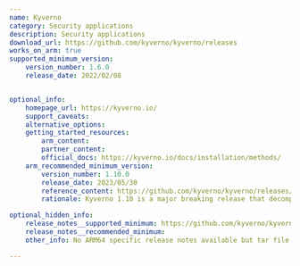 ```yaml
---
name: Kyverno
category: Security applications
description: Security applications
download_url: https://github.com/kyverno/kyverno/releases
works_on_arm: true
supported_minimum_version:
    version_number: 1.6.0
    release_date: 2022/02/08


optional_info:
    homepage_url: https://kyverno.io/
    support_caveats:
    alternative_options:
    getting_started_resources:
        arm_content:
        partner_content:
        official_docs: https://kyverno.io/docs/installation/methods/
    arm_recommended_minimum_version:
        version_number: 1.10.0
        release_date: 2023/05/30
        reference_content: https://github.com/kyverno/kyverno/releases/tag/v1.10.0
        rationale: Kyverno 1.10 is a major breaking release that decomposes the application into three controllers - admission, background, and reporting. It introduces Notary signature verification, intra-cluster service calls, and extensive changes to generate and mutate policies, including stricter validation and immutability enforcement. There is no direct upgrade path for YAML installs and only a limited Helm upgrade via a new upgrade.fromV2 flag; manual backup is required. Mutation logic was redesigned for clarity and sequencing, and a new image_normalize() JMESPath filter improves container image handling. The release adds support for subresource triggers, context variable lazy loading, Helm v3 enhancements, and Kubernetes 1.27 testing. Many new configuration options and flags improve policy management, logging, controller isolation, and performance observability.

optional_hidden_info:
    release_notes__supported_minimum: https://github.com/kyverno/kyverno/releases/tag/v1.6.0
    release_notes__recommended_minimum:
    other_info: No ARM64 specific release notes available but tar file is released for ARM64 from v1.6.0.

---
```

